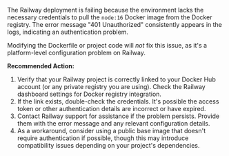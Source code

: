 The Railway deployment is failing because the environment lacks the necessary credentials to pull the `node:16` Docker image from the Docker registry.  The error message "401 Unauthorized" consistently appears in the logs, indicating an authentication problem.

Modifying the Dockerfile or project code will *not* fix this issue, as it's a platform-level configuration problem on Railway.

**Recommended Action:**

1. Verify that your Railway project is correctly linked to your Docker Hub account (or any private registry you are using).  Check the Railway dashboard settings for Docker registry integration.
2. If the link exists, double-check the credentials.  It's possible the access token or other authentication details are incorrect or have expired.
3. Contact Railway support for assistance if the problem persists. Provide them with the error message and any relevant configuration details.
4. As a workaround, consider using a public base image that doesn't require authentication if possible, though this may introduce compatibility issues depending on your project's dependencies.